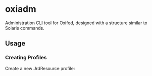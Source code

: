# oxiadm

Administration CLI tool for Oxifed, designed with a structure similar to Solaris commands.

## Usage

### Creating Profiles

Create a new JrdResource profile:
